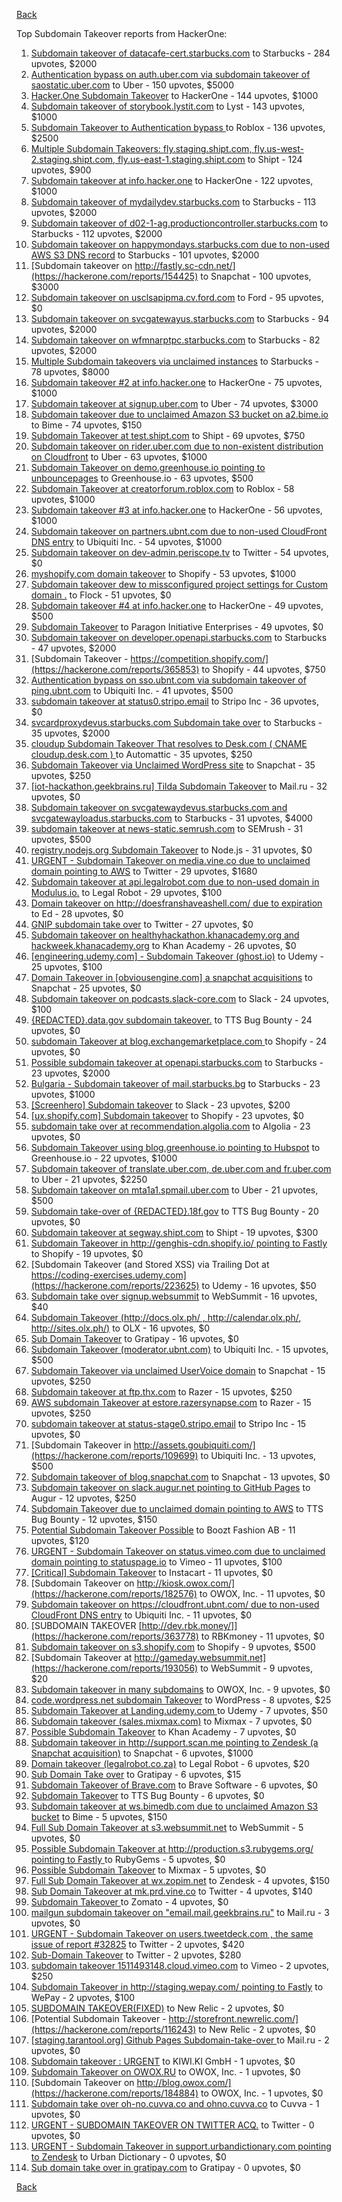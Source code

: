 [Back](../README.md)

Top Subdomain Takeover reports from HackerOne:

1. [Subdomain takeover of datacafe-cert.starbucks.com](https://hackerone.com/reports/665398) to Starbucks - 284 upvotes, $2000
2. [Authentication bypass on auth.uber.com via subdomain takeover of saostatic.uber.com](https://hackerone.com/reports/219205) to Uber - 150 upvotes, $5000
3. [Hacker.One Subdomain Takeover](https://hackerone.com/reports/159156) to HackerOne - 144 upvotes, $1000
4. [Subdomain takeover of storybook.lystit.com](https://hackerone.com/reports/779442) to Lyst - 143 upvotes, $1000
5. [Subdomain Takeover to Authentication bypass ](https://hackerone.com/reports/335330) to Roblox - 136 upvotes, $2500
6. [Multiple Subdomain Takeovers: fly.staging.shipt.com, fly.us-west-2.staging.shipt.com, fly.us-east-1.staging.shipt.com](https://hackerone.com/reports/576857) to Shipt - 124 upvotes, $900
7. [Subdomain takeover at info.hacker.one](https://hackerone.com/reports/202767) to HackerOne - 122 upvotes, $1000
8. [Subdomain takeover of mydailydev.starbucks.com](https://hackerone.com/reports/570651) to Starbucks - 113 upvotes, $2000
9. [Subdomain takeover of d02-1-ag.productioncontroller.starbucks.com](https://hackerone.com/reports/661751) to Starbucks - 112 upvotes, $2000
10. [Subdomain takeover on happymondays.starbucks.com due to non-used AWS S3 DNS record](https://hackerone.com/reports/186766) to Starbucks - 101 upvotes, $2000
11. [Subdomain takeover on http://fastly.sc-cdn.net/](https://hackerone.com/reports/154425) to Snapchat - 100 upvotes, $3000
12. [Subdomain takeover on usclsapipma.cv.ford.com](https://hackerone.com/reports/484420) to Ford - 95 upvotes, $0
13. [Subdomain takeover on svcgatewayus.starbucks.com](https://hackerone.com/reports/325336) to Starbucks - 94 upvotes, $2000
14. [Subdomain takeover on wfmnarptpc.starbucks.com](https://hackerone.com/reports/388622) to Starbucks - 82 upvotes, $2000
15. [Multiple Subdomain takeovers via unclaimed instances](https://hackerone.com/reports/276269) to Starbucks - 78 upvotes, $8000
16. [Subdomain takeover #2  at info.hacker.one](https://hackerone.com/reports/209004) to HackerOne - 75 upvotes, $1000
17. [Subdomain takeover at signup.uber.com](https://hackerone.com/reports/197489) to Uber - 74 upvotes, $3000
18. [Subdomain takeover due to unclaimed Amazon S3 bucket on a2.bime.io](https://hackerone.com/reports/121461) to Bime - 74 upvotes, $150
19. [Subdomain Takeover at test.shipt.com](https://hackerone.com/reports/387760) to Shipt - 69 upvotes, $750
20. [Subdomain takeover on rider.uber.com due to non-existent distribution on Cloudfront](https://hackerone.com/reports/175070) to Uber - 63 upvotes, $1000
21. [Subdomain Takeover on demo.greenhouse.io pointing to unbouncepages](https://hackerone.com/reports/407355) to Greenhouse.io - 63 upvotes, $500
22. [Subdomain Takeover at creatorforum.roblox.com](https://hackerone.com/reports/264494) to Roblox - 58 upvotes, $1000
23. [Subdomain takeover #3 at info.hacker.one](https://hackerone.com/reports/217358) to HackerOne - 56 upvotes, $1000
24. [Subdomain takeover on partners.ubnt.com due to non-used CloudFront DNS entry](https://hackerone.com/reports/145224) to Ubiquiti Inc. - 54 upvotes, $1000
25. [Subdomain takeover on dev-admin.periscope.tv](https://hackerone.com/reports/531890) to Twitter - 54 upvotes, $0
26. [myshopify.com domain takeover](https://hackerone.com/reports/320355) to Shopify - 53 upvotes, $1000
27. [Subdomain takeover dew to missconfigured project settings for Custom domain .](https://hackerone.com/reports/428651) to Flock - 51 upvotes, $0
28. [Subdomain takeover #4 at info.hacker.one](https://hackerone.com/reports/220002) to HackerOne - 49 upvotes, $500
29. [Subdomain Takeover](https://hackerone.com/reports/180393) to Paragon Initiative Enterprises - 49 upvotes, $0
30. [Subdomain takeover on developer.openapi.starbucks.com](https://hackerone.com/reports/275714) to Starbucks - 47 upvotes, $2000
31. [Subdomain Takeover - https://competition.shopify.com/](https://hackerone.com/reports/365853) to Shopify - 44 upvotes, $750
32. [Authentication bypass on sso.ubnt.com via subdomain takeover of ping.ubnt.com](https://hackerone.com/reports/172137) to Ubiquiti Inc. - 41 upvotes, $500
33. [subdomain takeover at status0.stripo.email](https://hackerone.com/reports/737695) to Stripo Inc - 36 upvotes, $0
34. [svcardproxydevus.starbucks.com Subdomain take over](https://hackerone.com/reports/380158) to Starbucks - 35 upvotes, $2000
35. [cloudup Subdomain Takeover That resolves to Desk.com ( CNAME cloudup.desk.com ) ](https://hackerone.com/reports/201796) to Automattic - 35 upvotes, $250
36. [Subdomain Takeover via Unclaimed WordPress site](https://hackerone.com/reports/274336) to Snapchat - 35 upvotes, $250
37. [[iot-hackathon.geekbrains.ru] Tilda Subdomain Takeover](https://hackerone.com/reports/720992) to Mail.ru - 32 upvotes, $0
38. [Subdomain takeover on svcgatewaydevus.starbucks.com and svcgatewayloadus.starbucks.com](https://hackerone.com/reports/383564) to Starbucks - 31 upvotes, $4000
39. [subdomain takeover at news-static.semrush.com](https://hackerone.com/reports/294201) to SEMrush - 31 upvotes, $500
40. [registry.nodejs.org Subdomain Takeover](https://hackerone.com/reports/340580) to Node.js - 31 upvotes, $0
41. [URGENT - Subdomain Takeover on media.vine.co due to unclaimed domain pointing to AWS](https://hackerone.com/reports/32825) to Twitter - 29 upvotes, $1680
42. [Subdomain takeover at api.legalrobot.com due to non-used domain in Modulus.io.](https://hackerone.com/reports/148770) to Legal Robot - 29 upvotes, $100
43. [Domain takeover on http://doesfranshaveashell.com/ due to expiration](https://hackerone.com/reports/692068) to Ed - 28 upvotes, $0
44. [GNIP subdomain take over](https://hackerone.com/reports/189548) to Twitter - 27 upvotes, $0
45. [Subdomain takeover on healthyhackathon.khanacademy.org and hackweek.khanacademy.org](https://hackerone.com/reports/474798) to Khan Academy - 26 upvotes, $0
46. [[engineering.udemy.com] - Subdomain Takeover (ghost.io)](https://hackerone.com/reports/368119) to Udemy - 25 upvotes, $100
47. [Domain Takeover in [obviousengine.com] a snapchat acquisitions](https://hackerone.com/reports/392785) to Snapchat - 25 upvotes, $0
48. [Subdomain takeover on podcasts.slack-core.com](https://hackerone.com/reports/195350) to Slack - 24 upvotes, $100
49. [{REDACTED}.data.gov subdomain takeover.](https://hackerone.com/reports/263902) to TTS Bug Bounty - 24 upvotes, $0
50. [subdomain Takeover at blog.exchangemarketplace.com ](https://hackerone.com/reports/416474) to Shopify - 24 upvotes, $0
51. [Possible subdomain takeover at openapi.starbucks.com](https://hackerone.com/reports/241503) to Starbucks - 23 upvotes, $2000
52. [Bulgaria - Subdomain takeover of mail.starbucks.bg](https://hackerone.com/reports/736863) to Starbucks - 23 upvotes, $1000
53. [[Screenhero] Subdomain takeover](https://hackerone.com/reports/142096) to Slack - 23 upvotes, $200
54. [[ux.shopify.com] Subdomain takeover](https://hackerone.com/reports/221631) to Shopify - 23 upvotes, $0
55. [subdomain take over at recommendation.algolia.com](https://hackerone.com/reports/673273) to Algolia - 23 upvotes, $0
56. [Subdomain Takeover using blog.greenhouse.io pointing to Hubspot](https://hackerone.com/reports/38007) to Greenhouse.io - 22 upvotes, $1000
57. [Subdomain takeover of translate.uber.com, de.uber.com and fr.uber.com](https://hackerone.com/reports/149679) to Uber - 21 upvotes, $2250
58. [Subdomain takeover on mta1a1.spmail.uber.com](https://hackerone.com/reports/707748) to Uber - 21 upvotes, $500
59. [Subdomain take-over of {REDACTED}.18f.gov](https://hackerone.com/reports/263542) to TTS Bug Bounty - 20 upvotes, $0
60. [Subdomain takeover at segway.shipt.com](https://hackerone.com/reports/389783) to Shipt - 19 upvotes, $300
61. [Subdomain Takeover in http://genghis-cdn.shopify.io/ pointing to Fastly ](https://hackerone.com/reports/165309) to Shopify - 19 upvotes, $0
62. [Subdomain Takeover (and Stored XSS) via Trailing Dot at https://coding-exercises.udemy.com](https://hackerone.com/reports/223625) to Udemy - 16 upvotes, $50
63. [Subdomain take over signup.websummit](https://hackerone.com/reports/172698) to WebSummit - 16 upvotes, $40
64. [Subdomain Takeover (http://docs.olx.ph/ , http://calendar.olx.ph/, http://sites.olx.ph/)](https://hackerone.com/reports/206516) to OLX - 16 upvotes, $0
65. [Sub Domain Takeover](https://hackerone.com/reports/221133) to Gratipay - 16 upvotes, $0
66. [Subdomain Takeover (moderator.ubnt.com)](https://hackerone.com/reports/181665) to Ubiquiti Inc. - 15 upvotes, $500
67. [Subdomain Takeover via unclaimed UserVoice domain](https://hackerone.com/reports/269109) to Snapchat - 15 upvotes, $250
68. [Subdomain takeover at ftp.thx.com](https://hackerone.com/reports/703591) to Razer - 15 upvotes, $250
69. [AWS subdomain Takeover at estore.razersynapse.com](https://hackerone.com/reports/785179) to Razer - 15 upvotes, $250
70. [subdomain takeover at status-stage0.stripo.email](https://hackerone.com/reports/781614) to Stripo Inc - 15 upvotes, $0
71. [Subdomain Takeover in http://assets.goubiquiti.com/](https://hackerone.com/reports/109699) to Ubiquiti Inc. - 13 upvotes, $500
72. [Subdomain takeover of blog.snapchat.com](https://hackerone.com/reports/171942) to Snapchat - 13 upvotes, $0
73. [Subdomain takeover on slack.augur.net pointing to GitHub Pages](https://hackerone.com/reports/382995) to Augur - 12 upvotes, $250
74. [Subdomain Takeover due to unclaimed domain pointing to AWS](https://hackerone.com/reports/317005) to TTS Bug Bounty - 12 upvotes, $150
75. [Potential Subdomain Takeover Possible](https://hackerone.com/reports/166826) to Boozt Fashion AB - 11 upvotes, $120
76. [URGENT - Subdomain Takeover on status.vimeo.com due to unclaimed domain pointing to statuspage.io](https://hackerone.com/reports/49663) to Vimeo - 11 upvotes, $100
77. [[Critical] Subdomain Takeover](https://hackerone.com/reports/163790) to Instacart - 11 upvotes, $0
78. [Subdomain Takeover on http://kiosk.owox.com/](https://hackerone.com/reports/182576) to OWOX, Inc. - 11 upvotes, $0
79. [Subdomain takeover on https://cloudfront.ubnt.com/ due to non-used CloudFront DNS entry](https://hackerone.com/reports/210188) to Ubiquiti Inc. - 11 upvotes, $0
80. [SUBDOMAIN TAKEOVER [http://dev.rbk.money/]](https://hackerone.com/reports/363778) to RBKmoney - 11 upvotes, $0
81. [Subdomain takeover on s3.shopify.com](https://hackerone.com/reports/207576) to Shopify - 9 upvotes, $500
82. [Subdomain Takeover at http://gameday.websummit.net](https://hackerone.com/reports/193056) to WebSummit - 9 upvotes, $20
83. [Subdomain takeover in many subdomains](https://hackerone.com/reports/205949) to OWOX, Inc. - 9 upvotes, $0
84. [code.wordpress.net subdomain Takeover](https://hackerone.com/reports/295330) to WordPress - 8 upvotes, $25
85. [Subdomain Takeover at Landing.udemy.com ](https://hackerone.com/reports/208719) to Udemy - 7 upvotes, $50
86. [Subdomain takeover (sales.mixmax.com)](https://hackerone.com/reports/233408) to Mixmax - 7 upvotes, $0
87. [Possible Subdomain Takeover](https://hackerone.com/reports/399165) to Khan Academy - 7 upvotes, $0
88. [Subdomain takeover in http://support.scan.me pointing to Zendesk (a Snapchat acquisition)](https://hackerone.com/reports/114134) to Snapchat - 6 upvotes, $1000
89. [Domain takeover (legalrobot.co.za)](https://hackerone.com/reports/230525) to Legal Robot - 6 upvotes, $20
90. [Sub Domain Take over](https://hackerone.com/reports/111078) to Gratipay - 6 upvotes, $15
91. [Subdomain Takeover of Brave.com](https://hackerone.com/reports/175397) to Brave Software - 6 upvotes, $0
92. [Subdomain Takeover](https://hackerone.com/reports/289051) to TTS Bug Bounty - 6 upvotes, $0
93. [Subdomain takeover at ws.bimedb.com due to unclaimed Amazon S3 bucket](https://hackerone.com/reports/161428) to Bime - 5 upvotes, $150
94. [Full Sub Domain Takeover at s3.websummit.net](https://hackerone.com/reports/173412) to WebSummit - 5 upvotes, $0
95. [Possible Subdomain Takeover at http://production.s3.rubygems.org/ pointing to Fastly ](https://hackerone.com/reports/178409) to RubyGems - 5 upvotes, $0
96. [Possible Subdomain Takeover](https://hackerone.com/reports/233402) to Mixmax - 5 upvotes, $0
97. [Full Sub Domain Takeover at wx.zopim.net](https://hackerone.com/reports/174395) to Zendesk - 4 upvotes, $150
98. [Sub Domain Takeover at mk.prd.vine.co](https://hackerone.com/reports/191323) to Twitter - 4 upvotes, $140
99. [Subdomain Takeover ](https://hackerone.com/reports/113869) to Zomato - 4 upvotes, $0
100. [mailgun subdomain takeover on "email.mail.geekbrains.ru"](https://hackerone.com/reports/819309) to Mail.ru - 3 upvotes, $0
101. [URGENT - Subdomain Takeover on users.tweetdeck.com , the same issue  of report #32825](https://hackerone.com/reports/42236) to Twitter - 2 upvotes, $420
102. [Sub-Domain Takeover](https://hackerone.com/reports/119220) to Twitter - 2 upvotes, $280
103. [subdomain takeover 1511493148.cloud.vimeo.com](https://hackerone.com/reports/46954) to Vimeo - 2 upvotes, $250
104. [Subdomain Takeover in http://staging.wepay.com/ pointing to Fastly](https://hackerone.com/reports/93106) to WePay - 2 upvotes, $100
105. [SUBDOMAIN TAKEOVER(FIXED)](https://hackerone.com/reports/115628) to New Relic - 2 upvotes, $0
106. [Potential Subdomain Takeover - http://storefront.newrelic.com/](https://hackerone.com/reports/116243) to New Relic - 2 upvotes, $0
107. [[staging.tarantool.org] Github Pages Subdomain-take-over ](https://hackerone.com/reports/813377) to Mail.ru - 2 upvotes, $0
108. [Subdomain takeover : URGENT](https://hackerone.com/reports/118514) to KIWI.KI GmbH - 1 upvotes, $0
109. [Subdomain Takeover on OWOX.RU](https://hackerone.com/reports/186393) to OWOX, Inc. - 1 upvotes, $0
110. [Subdomain Takeover on  http://blog.owox.com/](https://hackerone.com/reports/184884) to OWOX, Inc. - 1 upvotes, $0
111. [Subdomain take over oh-no.cuvva.co and ohno.cuvva.co](https://hackerone.com/reports/232185) to Cuvva - 1 upvotes, $0
112. [URGENT - SUBDOMAIN TAKEOVER ON TWITTER ACQ.](https://hackerone.com/reports/44578) to Twitter - 0 upvotes, $0
113. [URGENT - Subdomain Takeover in support.urbandictionary.com pointing to Zendesk](https://hackerone.com/reports/103432) to Urban Dictionary - 0 upvotes, $0
114. [Sub domain take over in gratipay.com](https://hackerone.com/reports/257331) to Gratipay - 0 upvotes, $0


[Back](../README.md)